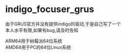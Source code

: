 # indigo_focuser_grus
由于GRUS官方并没有提供indigo的驱动,于是自己写了一个<br/>
本人水平有限,如果有bug,请及时告知

ARM64用于树莓派64位系统<br/>
AMD64用于PC的64位Linux系统

